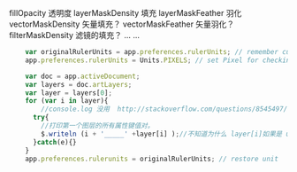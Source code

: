fillOpacity       透明度
layerMaskDensity  填充
layerMaskFeather  羽化
vectorMaskDensity 矢量填充？
vectorMaskFeather 矢量羽化？
filterMaskDensity 滤镜的填充？
...
...

```javascript
	var originalRulerUnits = app.preferences.rulerUnits; // remember current setting
	app.preferences.rulerUnits = Units.PIXELS; // set Pixel for checking bounds

    var doc = app.activeDocument;
    var layers = doc.artLayers;
    var layer = layers[0];
    for (var i in layer){
        //console.log 没用  http://stackoverflow.com/questions/8545497/console-log-with-photoshop-scripting-extendedscript-toolkit
	  try{
	  	//打印第一个图层的所有属性键值对。
	    $.writeln (i + '_____' +layer[i] );//不知道为什么 layer[i]如果是 undefined 会报错，所以try一下
	  }catch(e){}
	}
	app.preferences.rulerunits = originalRulerUnits; // restore unit
```